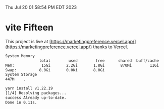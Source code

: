 Thu Jul 20 01:58:54 PM EDT 2023

# vite Fifteen


This project is live at [https://marketingpreference.vercel.app/](https://marketingpreference.vercel.app/) thanks to Vercel.

```bash
System Memory
               total        used        free      shared  buff/cache   available
Mem:            15Gi       2.2Gi       1.8Gi       870Mi        11Gi        11Gi
Swap:          8.0Gi       0.0Ki       8.0Gi
System Storage
447M	.
```
```bash
yarn install v1.22.19
[1/4] Resolving packages...
success Already up-to-date.
Done in 0.11s.
```
